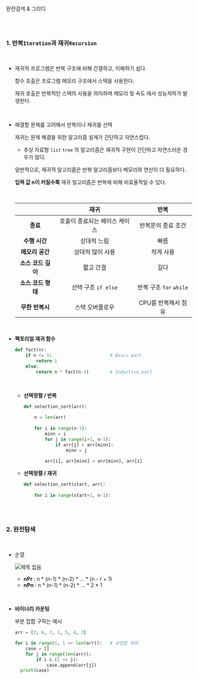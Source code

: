 완전검색 & 그리디

<br>

<br>

### 1. 반복`Iteration`과 재귀`Recursion`

<br>

- 재귀적 프로그램은 반복 구조에 비해 간결하고, 이해하기 쉽다.

  함수 호출은 프로그램 메모리 구조에서 스택을 사용한다.

  재귀 호출은 반복적인 스택의 사용을 의미하며 메모리 및 속도 에서 성능저하가 발생한다.

<br>

- 해결할 문제를 고려해서 반복이나 재귀를 선택

  재귀는 문제 해결을 위한 알고리즘 설계가 간단하고 자연스럽다.

  - 추상 자료형 `list` `tree`  의 알고리즘은 재귀적 구현이 간단하고 자연스러운 경우가 많다.

  일반적으로, 재귀적 알고리즘은 반복 알고리즘보다 메모리와 연산이 더 필요하다.

  **입력 값 n이 커질수록** 재귀 알고리즘은 반복에 비해 비효율적일 수 있다.

  <br>

  |                    |             재귀              |          반복           |
  | :----------------: | :---------------------------: | :---------------------: |
  |      **종료**      | 호출이 종료되는 베이스 케이스 |   반복문의 종료 조건    |
  |   **수행 시간**    |          상대적 느림          |          빠름           |
  |  **메모리 공간**   |       상대적 많이 사용        |        적게 사용        |
  | **소스 코드 길이** |           짧고 간결           |          길다           |
  | **소스 코드 형태** |      선택 구조 `if else`      | 반복 구조 `for` `while` |
  |  **무한 반복시**   |        스택 오버플로우        |   CPU를 반복해서 점유   |

<br>

- **팩토리얼 재귀 함수**

  ```python
  def fact(n):
      if n <= 1:                      # Basis part
          return 1
      else:
          return n * fact(n-1)        # Inductive part
  ```

  <br>

  - **선택정렬 / 반복**

    ```python
    def selection_sort(arr):
        
        n = len(arr)
        
        for i in range(n-1):
            minn = i
            for j in range(i+1, n-1):
                if arr[j] < arr[minn]:
                    minn = j
            
            arr[i], arr[minn] = arr[minn], arr[i]
    ```
  
  - **선택정렬 / 재귀**

    ```python
    def selection_sort(start, arr):
        
        for i in range(start+1, n-1):   
    ```

<br>

<br>

### 2. 완전탐색

<br>

- 순열

  ![제목 없음](https://user-images.githubusercontent.com/89068148/161410234-02dd895d-ab26-49e7-a478-f051470a036c.png)

  - **nPr** : n * (n-1) * (n-2) * ... * (n - r + 1)
  - **nPn** : n * (n-1) * (n-2) * ... * 2 * 1 

<br>

- **바이너리 카운팅**

  부분 집합 구하는 예시

  ```python
  arr = [3, 6, 7, 1, 5, 4, 3]
  
  for i in range(1, 1 << len(arr)):   # 공집합 제외
      case = []
      for j in range(len(arr)):
          if i & (1 << j):
              case.append(arr[j])
  	print(case)
  ```

  

